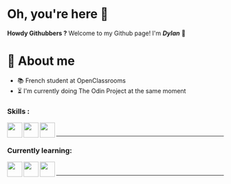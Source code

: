# Oh, you're here 👀
**Howdy Githubbers ?** Welcome to my Github page! I'm *__Dylan__* 👋 <br />

# 📖 **About me**
* 📚 French student at OpenClassrooms
* ⏳ I'm currently doing The Odin Project at the same moment

### Skills :
<img align="left" width="35px" src="https://cdn.jsdelivr.net/gh/devicons/devicon/icons/html5/html5-original.svg" />
<img align="left" width="35px" src="https://cdn.jsdelivr.net/gh/devicons/devicon/icons/css3/css3-original.svg" />
<img align="left" width="35px" src="https://cdn.jsdelivr.net/gh/devicons/devicon/icons/sass/sass-original.svg" />
<br />

---
### Currently learning:
<img align="left" width="35px" src="https://cdn.jsdelivr.net/gh/devicons/devicon/icons/javascript/javascript-original.svg" />        
<img align="left" width="35px" src="https://cdn.jsdelivr.net/gh/devicons/devicon/icons/mongodb/mongodb-original-wordmark.svg" />
<img align="left" width="35px" src="https://cdn.jsdelivr.net/gh/devicons/devicon/icons/react/react-original-wordmark.svg" />
<br />   

---
